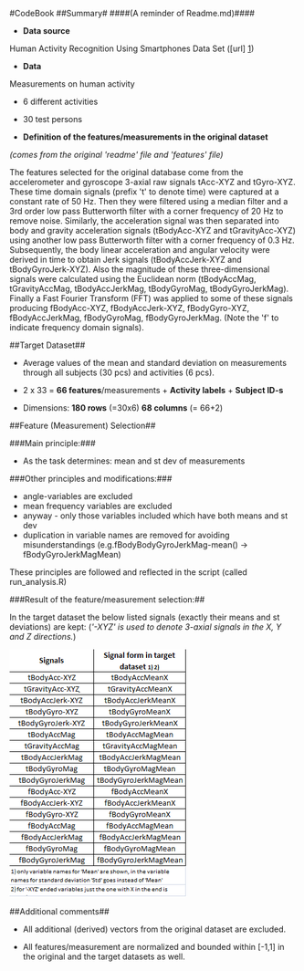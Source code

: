 #CodeBook
##Summary#
####(A reminder of Readme.md)####

* **Data source**

 Human Activity Recognition Using Smartphones Data Set ([url] [1])

[1]: http://archive.ics.uci.edu/ml/datasets/Human+Activity+Recognition+Using+Smartphones

* **Data**

 Measurements on human activity 

 * 6 different activities

 * 30 test persons


* **Definition of the features/measurements in the original dataset**

 *(comes from the original 'readme' file and 'features' file)*

 The features selected for the original database come from the accelerometer and gyroscope 3-axial raw signals tAcc-XYZ and tGyro-XYZ. These time domain signals (prefix 't' to denote time) were captured at a constant rate of 50 Hz. Then they were filtered using a median filter and a 3rd order low pass Butterworth filter with a corner frequency of 20 Hz to remove noise. Similarly, the acceleration signal was then separated into body and gravity acceleration signals (tBodyAcc-XYZ and tGravityAcc-XYZ) using another low pass Butterworth filter with a corner frequency of 0.3 Hz. Subsequently, the body linear acceleration and angular velocity were derived in time to obtain Jerk signals (tBodyAccJerk-XYZ and tBodyGyroJerk-XYZ). Also the magnitude of these three-dimensional signals were calculated using the Euclidean norm (tBodyAccMag, tGravityAccMag, tBodyAccJerkMag, tBodyGyroMag, tBodyGyroJerkMag). Finally a Fast Fourier Transform (FFT) was applied to some of these signals producing fBodyAcc-XYZ, fBodyAccJerk-XYZ, fBodyGyro-XYZ, fBodyAccJerkMag, fBodyGyroMag, fBodyGyroJerkMag. (Note the 'f' to indicate frequency domain signals).


##Target Dataset##

 * Average values of the mean and standard deviation on measurements through all subjects (30 pcs) and activities (6 pcs).

 * 2 x 33 = **66 features**/measurements + **Activity labels** + **Subject ID-s**

 * Dimensions: **180 rows** (=30x6)  **68 columns** (= 66+2)


##Feature (Measurement) Selection##

###Main principle:###

 * As the task determines: mean and st dev of measurements

###Other principles and modifications:###
 * angle-variables are excluded
 * mean frequency variables are excluded
 * anyway - only those variables included which have both means and st dev
 * duplication in variable names are removed for avoiding misunderstandings 
(e.g.fBodyBodyGyroJerkMag-mean() -> fBodyGyroJerkMagMean)



These principles are followed and reflected in the script (called run_analysis.R)


###Result of the feature/measurement selection:##

In the target dataset the below listed signals (exactly their means and st 
deviations) are kept:
(*'-XYZ' is used to denote 3-axial signals in the X, Y and Z directions.*)


![FeatureNames-Table](https://github.com/kandris16/getcleandata/raw/master/FeaturesTable.png "FeatureNames-Table")


##Additional comments##

* All additional (derived) vectors from the original dataset are excluded.

* All features/measurement are normalized and bounded within [-1,1] in the original and the target datasets as well.

